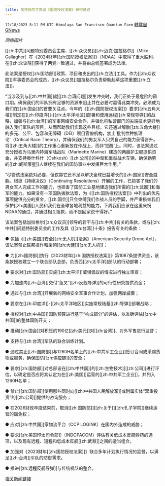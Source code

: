 ```yaml
---
title: 加拉格尔主席谈《国防授权法案》获得通过
---
```

`12/18/2023 8:11 PM UTC Himalaya San Francisco Quantum Farm` [轉載自GNews](https://gnews.org/articles/2125506)

*网络图片*

[[zh:中共]]问题特别委员会主席、[[zh:众议员]][[zh:迈克·加拉格尔]]（Mike Gallagher）在《2024财年[[zh:国防授权法案]]》（NDAA）中取得了重大胜利，在[[zh:众议院]]获得了两党一致通过，并将由总统签署成为法律。

此法案是授权[[zh:国防部]]政策、项目和支出的[[zh:立法]]工具。作为[[zh:众议院]]军事委员会的成员，[[zh:众议员]]加拉格尔负责帮助起草这项重要[[zh:立法]]。

“当涉及到与[[zh:中共国]]就[[zh:台湾问题]]发生冲突时，我们正处于最危险的窗口期。确保我们的军队拥有足够的资源来阻止并在必要时赢得此类冲突，必须成为我们在[[zh:国会]]的首要关注点。今年的《[[zh:国防授权法案]]》要求[[zh:五角大楼]]制定在[[zh:印度洋]]-[[zh:太平洋地区]]部署和使用远程[[zh:常规导弹]]的战略，加强与[[zh:台湾]]的军事网络安全合作，并强化将私营部门的尖端技术更好地融入我们军队的项目，从而帮助我们实现这些目标。它还通过解散[[zh:五角大楼]]的多元、公平、包容和无障碍（DEI）项目官僚机构，禁止’批判性种族理论’（Critical Race Theory），并确保我们的男女军人只凭自己的能力获得晋升。将[[zh:五角大楼]]的工作重心重新放在作战上，而非’觉醒’上。同时，该法案通过充分授权为马里内特海军陆战队（Marinette Marine）建造的两艘护卫舰提供资金，并支持奥什科什（Oshkosh）[[zh:公司]]的中型和重型战术车辆，确保勤劳的[[zh:威斯康星]]人继续在我们的国防事业中发挥巨大作用。”

“尽管该法案绝对必要，但仅靠它还不足以解决全球日益增长的[[zh:国家]]安全威胁。根据《持续决议》（Continuing Resolutions）开展的工作，已损害了我们的男女军人完成工作的能力，也损害了国防工业基地建造我们所需的[[zh:武器]]和海军的能力。如果没有一项国防拨款法案，为《[[zh:国防授权法案]]》中列出的优先事项提供充分的资金，[[zh:国会]]只会束缚我们作战人员的手脚，并严重损害我们保护[[zh:美国]]人民和我们在全球各地利益的能力。下周我们应该在这里庆祝NDAA的通过，并通过相关拨款，而不是回家说干得好。”

该法案包括加拉格尔[[zh:众议员]]领导的若干与[[zh:中共]]有关的条款，或与[[zh:中共]]问题特别委员会的工作及其《[[zh:台湾]]十条》报告有关的条款：

● 包括《[[zh:美国]]安全[[zh:无人机]]法案》（American Security Drone Act），该法案禁止联邦操作和采购[[zh:大疆]][[zh:无人机]]；

● 为[[zh:国防部]]执行《2023财年[[zh:国防授权法案]]》第1087条提供资金，该条款授权建立一个联合部队总部，负责西[[zh:太平洋]]部队的行动部署；

● 要求对[[zh:国防部]]实施[[zh:太平洋]]威慑倡议的情况进行独立审查；

● 为加速向[[zh:台湾]]交付“鱼叉”[[zh:反舰导弹]]的可行性研究提供资金；

● 通过与[[zh:台湾]]开展新的网络安全军事合作计划，加强两岸威慑；

● 要求在[[zh:印度洋]]-[[zh:太平洋地区]]实施常规陆基[[zh:导弹]]部署战略；

● 授权对[[zh:中共国]]国防预算进行基于“构成部分”的评估，以准确评估[[zh:中共国]]的整体国防开支；

● 推动[[zh:国会]]对积压的190亿[[zh:美元]]对[[zh:台湾]]、对外军售进行监督；

● 支持与[[zh:台湾]]军队的联合训练计划。

● 通过禁止[[zh:国防部]]与1260H名单上的[[zh:中共军工企业]]签订合同或采购货物或服务，确保国防[[zh:供应链]]的安全；

● 要求[[zh:国防部]]对总部设在[[zh:中共国]]的[[zh:生物技术]][[zh:公司]]进行评估，以确定是否应将其认定为在[[zh:美国]]运营的[[zh:中共军工企业]]，并列入1260H名单；

● 禁止[[zh:国防部]]使用那些同时向[[zh:中共国人民解放军]]或附属实体“双重投资”的[[zh:公司]]提供的咨询服务；

● 在2026财政年度结束前，取消[[zh:国防部]][[zh:关于]][[zh:孔子学院]]继续运营的豁免权；

● 应对[[zh:中共国]]家物流平台（CCP LOGINK）在国内外造成的威胁；

● 要求[[zh:美国印太司令部]]（INDOPACOM）评估有关低成本反舰弹药的选项，以及现有远程、短程和低成本反舰[[zh:武器]]之间的适当组合。

● 加强对《2023财年[[zh:国防授权法案]]》联合多年计划执行情况的监督，以满足[[zh:台湾]]军队的防御需求。

● 推进[[zh:远程反舰导弹]]与传统机队的整合。

[相关新闻链接](https://selectcommitteeontheccp.house.gov/media/press-releases/chairman-gallagher-passage-ndaa)
